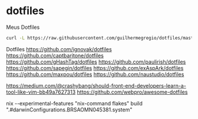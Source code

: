 # dotfiles
Meus Dotfiles

```sh
curl -L https://raw.githubusercontent.com/guilhermegregio/dotfiles/master/install.sh | bash
```



Dotfiles
https://github.com/ignovak/dotfiles
https://github.com/captbaritone/dotfiles
https://github.com/gHashTag/dotfiles
https://github.com/paulirish/dotfiles
https://github.com/sapegin/dotfiles
https://github.com/exAspArk/dotfiles
https://github.com/maxpou/dotfiles
https://github.com/naustudio/dotfiles

https://medium.com/@crashybang/should-front-end-developers-learn-a-tool-like-vim-bb49a7627313
https://github.com/webpro/awesome-dotfiles


nix --experimental-features "nix-command flakes" build ".#darwinConfigurations.BRSAOMN045381.system"
